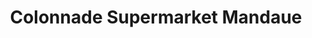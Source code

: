 ---
title: "Colonnade Supermarket Mandaue"
url: /mandaue-city/colonnade-supermarket-mandaue/
shop: Supermarkt
---